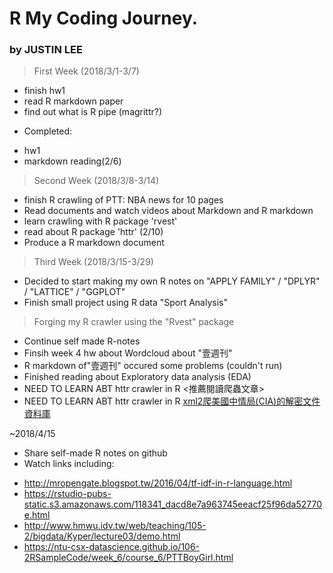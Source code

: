 # R My Coding Journey.
### by JUSTIN LEE  

> First Week (2018/3/1-3/7)
- finish hw1
- read R markdown paper
- find out what is R pipe (magrittr?)
* Completed:
- hw1
- markdown reading(2/6)

> Second Week (2018/3/8-3/14)
- finish R crawling of PTT: NBA news for 10 pages
- Read documents and watch videos about Markdown and R markdown
- learn crawling with R package 'rvest'
- read about R package 'httr' (2/10)
- Produce a R markdown document

> Third Week (2018/3/15-3/29)
- Decided to start making my own R notes on "APPLY FAMILY" / "DPLYR" / "LATTICE" / "GGPLOT"
- Finish small project using R data "Sport Analysis"

> Forging my R crawler using the "Rvest" package
- Continue self made R-notes
- Finsih week 4 hw about Wordcloud about "壹週刊"
- R markdown of"壹週刊" occured some problems (couldn't run)
- Finished reading about Exploratory data analysis (EDA)
- NEED TO LEARN ABT httr crawler in R
<推薦閱讀爬蟲文章>
- NEED TO LEARN ABT httr crawler in R
[xml2爬美國中情局(CIA)的解密文件資料庫](https://rpubs.com/skydome20/R-Note13-Web-Crawler-on-CIA-CREST-by-xml2)



~2018/4/15
- Share self-made R notes on github
- Watch links including:
* http://mropengate.blogspot.tw/2016/04/tf-idf-in-r-language.html
* https://rstudio-pubs-static.s3.amazonaws.com/118341_dacd8e7a963745eeacf25f96da52770e.html
* http://www.hmwu.idv.tw/web/teaching/105-2/bigdata/Kyper/lecture03/demo.html
* https://ntu-csx-datascience.github.io/106-2RSampleCode/week_6/course_6/PTTBoyGirl.html


